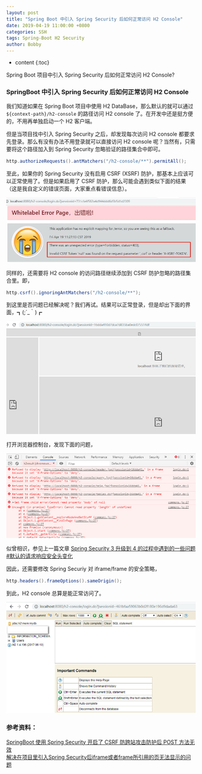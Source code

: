 ```yaml
---
layout: post
title: "Spring Boot 中引入 Spring Security 后如何正常访问 H2 Console"
date: 2019-04-19 11:00:00 +0800
categories: SSH
tags: Spring-Boot H2 Security
author: Bobby
---
```


* content
{:toc}

Spring Boot 项目中引入 Spring Security 后如何正常访问 H2 Console?



### SpringBoot 中引入 Spring Security 后如何正常访问 H2 Console

我们知道如果在 Spring Boot 项目中使用 H2 DataBase，那么默认的就可以通过 `${context-path}/h2-console` 的路径访问 H2 console 了。在开发中还是挺方便的，不用再单独启动一个 H2 客户端。

但是当项目找中引入 Spring Security 之后，却发现每次访问 H2 console 都要求先登录。那么有没有办法不用登录就可以直接访问 H2 console 呢？当然有，只需要将这个路径加入到 Spring Security 忽略验证的路径集合中即可。

```java
http.authorizeRequests().antMatchers("/h2-console/**").permitAll();
```

至此，如果你的 Spring Security 没有启用 CSRF (XSRF) 防护，那基本上应该可以正常使用了。但是如果启用了 CSRF 防护，那么可能会遇到类似下面的结果（这是我自定义的错误页面，大家重点看错误信息）。

![H2 Console CSRF error](/assets/images/2019/04/h2-console-csrf.jpg)

同样的，还需要将 H2 console 的访问路径继续添加到 CSRF 防护忽略的路径集合里。即，

```java
http.csrf().ignoringAntMatchers("/h2-console/**");
```

到这里是否问题已经解决呢？我们再试。结果可以正常登录，但是却出下面的界面，┓(;´_｀)┏

![H2 Console CSRF login error](/assets/images/2019/04/h2-console-csrf-login-error.jpg)

打开浏览器控制台，发现下面的问题，

![H2 Console CSRF login browser error](/assets/images/2019/04/h2-console-csrf-login-browser-error.jpg)

似曾相识，参见上一篇文章 [Spring Security 3 升级到 4 的过程中遇到的一些问题 #默认的请求响应安全头变化](/2019/03/25/spring-security-upgrade-note/)

因此，还需要修改 Spring Securiy 对 iframe/frame 的安全策略，

```java
http.headers().frameOptions().sameOrigin();
```

到此，H2 console 总算是能正常访问了。

![H2 Console Login Success](/assets/images/2019/04/h2-console-login-success.jpg)


### 参考资料：

[SpringBoot 使用 Spring Security 开启了 CSRF 防跨站攻击防护后 POST 方法无效](https://liuyanzhao.com/7610.html)  
[解决在项目里引入Spring Security后iframe或者frame所引用的页无法显示的问题](https://blog.csdn.net/lvchengbo/article/details/54911056)  
